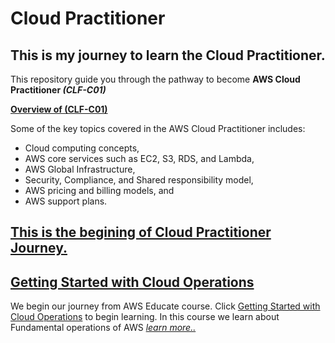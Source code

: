 #   Cloud Practitioner
##  This is my journey to learn the Cloud Practitioner.
This repository guide you through the pathway to become <b>AWS Cloud Practitioner <i>(CLF-C01)</i></b>

<strong><u>Overview of (CLF-C01)</u></strong>

Some of the key topics covered in the AWS Cloud Practitioner includes:     
+   Cloud computing concepts,       
+   AWS core services such as EC2, S3, RDS, and Lambda,     
+   AWS Global Infrastructure,      
+   Security, Compliance, and Shared responsibility model,      
+   AWS pricing and billing models, and         
+   AWS support plans.

## <u>This is the begining of Cloud Practitioner Journey.</u>

##  <a href="./Getting Started with Cloud Operations/README.md">Getting Started with Cloud  Operations</a>
We begin our journey from AWS Educate course. Click [Getting Started with Cloud Operations](https://awseducate.instructure.com/courses/889) to begin learning. In this course we learn about Fundamental operations of AWS <a href="./Getting Started with Cloud Operations/README.md"><i>learn more..</i></a>